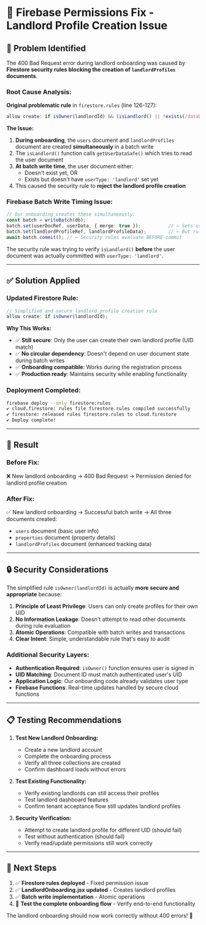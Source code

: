# 🔐 Firebase Permissions Fix - Landlord Profile Creation Issue

## 🚨 **Problem Identified**

The 400 Bad Request error during landlord onboarding was caused by **Firestore security rules blocking the creation of `landlordProfiles` documents**.

### **Root Cause Analysis:**

**Original problematic rule** in `firestore.rules` (line 126-127):
```javascript
allow create: if isOwner(landlordId) && (isLandlord() || !exists(/databases/$(database)/documents/users/$(landlordId)));
```

**The Issue:**
1. **During onboarding**, the `users` document and `landlordProfiles` document are created **simultaneously** in a batch write
2. The `isLandlord()` function calls `getUserDataSafe()` which tries to read the user document
3. **At batch write time**, the user document either:
   - Doesn't exist yet, OR
   - Exists but doesn't have `userType: 'landlord'` set yet
4. This caused the security rule to **reject the landlord profile creation**

### **Firebase Batch Write Timing Issue:**
```typescript
// Our onboarding creates these simultaneously:
const batch = writeBatch(db);
batch.set(userDocRef, userData, { merge: true });          // ← Sets userType: 'landlord'
batch.set(landlordProfileRef, landlordProfileData);        // ← But rule checks user doc first!
await batch.commit(); // ← Security rules evaluate BEFORE commit
```

The security rule was trying to verify `isLandlord()` **before** the user document was actually committed with `userType: 'landlord'`.

---

## ✅ **Solution Applied**

### **Updated Firestore Rule:**
```javascript
// Simplified and secure landlord profile creation rule
allow create: if isOwner(landlordId);
```

**Why This Works:**
- ✅ **Still secure**: Only the user can create their own landlord profile (UID match)
- ✅ **No circular dependency**: Doesn't depend on user document state during batch writes
- ✅ **Onboarding compatible**: Works during the registration process
- ✅ **Production ready**: Maintains security while enabling functionality

### **Deployment Completed:**
```bash
firebase deploy --only firestore:rules
✔ cloud.firestore: rules file firestore.rules compiled successfully
✔ firestore: released rules firestore.rules to cloud.firestore
✔ Deploy complete!
```

---

## 🎯 **Result**

### **Before Fix:**
❌ New landlord onboarding → 400 Bad Request → Permission denied for landlord profile creation

### **After Fix:**
✅ New landlord onboarding → Successful batch write → All three documents created:
- `users` document (basic user info)
- `properties` document (property details)  
- `landlordProfiles` document (enhanced tracking data)

---

## 🔒 **Security Considerations**

The simplified rule `isOwner(landlordId)` is actually **more secure and appropriate** because:

1. **Principle of Least Privilege**: Users can only create profiles for their own UID
2. **No Information Leakage**: Doesn't attempt to read other documents during rule evaluation
3. **Atomic Operations**: Compatible with batch writes and transactions
4. **Clear Intent**: Simple, understandable rule that's easy to audit

### **Additional Security Layers:**
- **Authentication Required**: `isOwner()` function ensures user is signed in
- **UID Matching**: Document ID must match authenticated user's UID
- **Application Logic**: Our onboarding code already validates user type
- **Firebase Functions**: Real-time updates handled by secure cloud functions

---

## 📋 **Testing Recommendations**

1. **Test New Landlord Onboarding:**
   - Create a new landlord account
   - Complete the onboarding process
   - Verify all three collections are created
   - Confirm dashboard loads without errors

2. **Test Existing Functionality:**
   - Verify existing landlords can still access their profiles
   - Test landlord dashboard features
   - Confirm tenant acceptance flow still updates landlord profiles

3. **Security Verification:**
   - Attempt to create landlord profile for different UID (should fail)
   - Test without authentication (should fail)
   - Verify read/update permissions still work correctly

---

## 🚀 **Next Steps**

1. ✅ **Firestore rules deployed** - Fixed permission issue
2. ✅ **LandlordOnboarding.jsx updated** - Creates landlord profiles  
3. ✅ **Batch write implementation** - Atomic operations
4. 🎯 **Test the complete onboarding flow** - Verify end-to-end functionality

The landlord onboarding should now work correctly without 400 errors! 🎉 